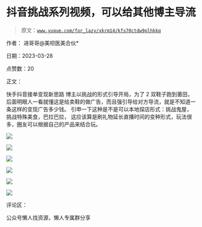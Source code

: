 # 抖音挑战系列视频，可以给其他博主导流

> 原文：[`www.yuque.com/for_lazy/xkrm14/kfs70ctdw9plhkkq`](https://www.yuque.com/for_lazy/xkrm14/kfs70ctdw9plhkkq)

作者： 进哥哥@美呗医美合伙*

日期：2023-03-28

点赞数：20

正文：

快手抖音接单变现新思路 博主以挑战的形式引导开局，为了 2 双鞋子跑到莆田，后面明眼人一看就懂这是给卖鞋的做广告，而且强引导给对方导流，就是不知道一条这样的变现广告多少钱。 引申一下这种是不是可以本地探店形式：挑战鬼屋，挑战特殊美食，巴拉巴拉， 这应该算是刷礼物延长直播时间的变种形式，玩法很多，圈友可以根据自己的产品来结合玩。

![](img/1a2c6b89b63c6d6c10af8363d56542f9.png)

![](img/066730113ce0410d14e69a6d4d64645f.png)

![](img/80667ecc97c34dcc2c1031167d072850.png)  

![](img/13cdea8785f83168cc8e1dd39068a351.png)

![](img/ae071ecaf5aaed61a10cc048ff5a9be0.png)

![](img/2a80b94057f49b0f223b84ff5e51422c.png)

评论区：

公众号懒人找资源，懒人专属群分享

